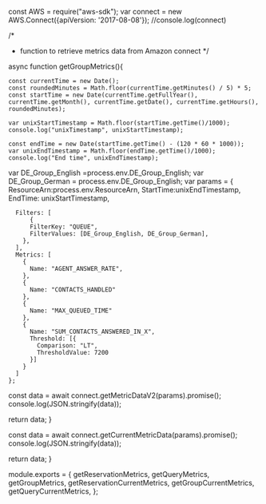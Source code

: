 const AWS = require("aws-sdk");
var connect = new AWS.Connect({apiVersion: '2017-08-08'});
//console.log(connect)

/*
* function to retrieve metrics data from Amazon connect
*/

async function getGroupMetrics(){
  
    const currentTime = new Date();
    const roundedMinutes = Math.floor(currentTime.getMinutes() / 5) * 5;
    const startTime = new Date(currentTime.getFullYear(), currentTime.getMonth(), currentTime.getDate(), currentTime.getHours(), roundedMinutes);
    
    var unixStartTimestamp = Math.floor(startTime.getTime()/1000);
    console.log("unixTimestamp", unixStartTimestamp);
    
    const endTime = new Date(startTime.getTime() - (120 * 60 * 1000));
    var unixEndTimestamp = Math.floor(endTime.getTime()/1000);
    console.log("End time", unixEndTimestamp);
   
var DE_Group_English =process.env.DE_Group_English;
var DE_Group_German = process.env.DE_Group_English;
var params = { 
      ResourceArn:process.env.ResourceArn,
      StartTime:unixEndTimestamp,
      EndTime: unixStartTimestamp, 
      
      Filters: [ 
          {
          FilterKey: "QUEUE",
          FilterValues: [DE_Group_English, DE_Group_German],
        },
      ],
      Metrics: [
        {
          Name: "AGENT_ANSWER_RATE",
        },
        {
          Name: "CONTACTS_HANDLED"
        },
        {
          Name: "MAX_QUEUED_TIME"
        },
        {
          Name: "SUM_CONTACTS_ANSWERED_IN_X",
          Threshold: [{
            Comparison: "LT",
            ThresholdValue: 7200
          }]
        }
      ]
    };

  const data = await connect.getMetricDataV2(params).promise();
  console.log(JSON.stringify(data)); 
  
  return data;
}



  const data = await connect.getCurrentMetricData(params).promise();
  console.log(JSON.stringify(data)); 
  
  return data;
}


module.exports = {
  getReservationMetrics,
  getQueryMetrics,
  getGroupMetrics,
  getReservationCurrentMetrics,
  getGroupCurrentMetrics,
  getQueryCurrentMetrics,
};
